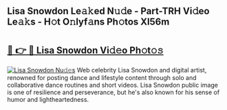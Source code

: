 ## Lisa Snowdon Le𝚊𝚔ed N𝚞𝚍e - Part-TRH Vi𝚍eo Le𝚊𝚔s - H𝚘t O𝚗lyf𝚊ns Ph𝚘tos Xl56m

# <h2><a href="http://hf8nfsi.feru.top/?c=Lisa+Snowdon">🔗 👉 🔴 Lisa Snowdon Vi𝚍𝚎o Ph𝚘t𝚘𝚜</a></h2>

[![Lisa Snowdon Nu𝚍𝚎s](https://i.imgur.com/0TWrTi3.gif)](http://hf8nfsi.feru.top/?c=Lisa+Snowdon)
Web celebrity Lisa Snowdon and digital artist, renowned for posting dance and lifestyle content through solo and collaborative dance routines and short videos. Lisa Snowdon public image is one of resilience and perseverance, but he's also known for his sense of humor and lightheartedness. 
